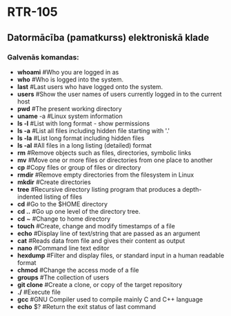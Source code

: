 # RTR-105
## Datormācība (pamatkurss) elektroniskā klade

### Galvenās komandas:
  - **whoami** #Who you are logged in as
  - **who** #Who is logged into the system.
  - **last** #Last users who have logged onto the system.
  - **users** #Show the user names of users currently logged in to the current host
  - **pwd** #The present working directory
  - **uname** -a #Linux system information
  - **ls -l** #List with long format - show permissions
  - **ls -a** #List all files including hidden file starting with '.'
  - **ls -la** #List long format including hidden files
  - **ls -al** #All files in a long listing (detailed) format
  - **rm** #Remove objects such as files, directories, symbolic links
  - **mv** #Move one or more files or directories from one place to another
  - **cp** #Copy files or group of files or directory
  - **rmdir** #Remove empty directories from the filesystem in Linux
  - **mkdir** #Create directories
  - **tree** #Recursive directory listing program that produces a depth-indented listing of files
  - **cd** #Go to the $HOME directory
  - **cd ..** #Go up one level of the directory tree.
  - __cd__ ~ #Change to home directory
  - **touch** #Create, change and modify timestamps of a file
  - **echo** #Display line of text/string that are passed as an argument
  - **cat** #Reads data from file and gives their content as output
  - **nano** #Command line text editor
  - **hexdump** #Filter and display files, or standard input in a human readable format
  - **chmod** #Change the access mode of a file
  - **groups** #The collection of users
  - **git clone** #Create a clone, or copy of the target repository
  - **./** #Execute file
  - **gcc** #GNU Compiler used to compile mainly C and C++ language
  - **echo** $? #Return the exit status of last command
